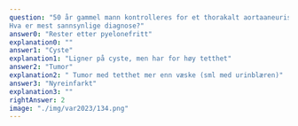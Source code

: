 ```yaml
---
question: "50 år gammel mann kontrolleres for et thorakalt aortaaneurisme med CT angiografi av hele aorta. Han har ingen smerter i thorax eller abdomen. Afebril. Hb og CRP er normale. Urin stix er normal. Undersøkelsen viser funn i høyre nyre.
Hva er mest sannsynlige diagnose?"
answer0: "Rester etter pyelonefritt"
explanation0: ""
answer1: "Cyste"
explanation1: "Ligner på cyste, men har for høy tetthet"
answer2: "Tumor"
explanation2: " Tumor med tetthet mer enn væske (sml med urinblæren)"
answer3: "Nyreinfarkt"
explanation3: ""
rightAnswer: 2
image: "./img/var2023/134.png"
---
```



